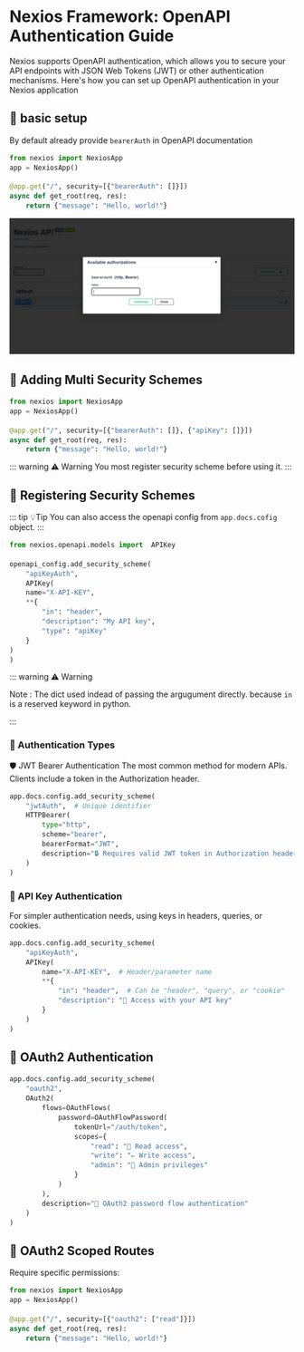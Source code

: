 # Nexios Framework: OpenAPI Authentication Guide

Nexios supports OpenAPI authentication, which allows you to secure your API endpoints with JSON Web Tokens (JWT) or other authentication mechanisms. Here's how you can set up OpenAPI authentication in your Nexios application

## 🎨 basic setup

By default already provide `bearerAuth` in OpenAPI documentation

```python
from nexios import NexiosApp
app = NexiosApp()

@app.get("/", security=[{"bearerAuth": []}])
async def get_root(req, res):
    return {"message": "Hello, world!"}
```

<img src="./bearerAuth.png">

## 👥 Adding Multi  Security Schemes

```python
from nexios import NexiosApp
app = NexiosApp()

@app.get("/", security=[{"bearerAuth": []}, {"apiKey": []}])
async def get_root(req, res):
    return {"message": "Hello, world!"}
```
::: warning ⚠️ Warning
You most register security scheme before using it.
:::
## 📄 Registering Security Schemes
::: tip 💡Tip
You can also access the openapi config from `app.docs.cofig` object.
:::

```python
from nexios.openapi.models import  APIKey

openapi_config.add_security_scheme(
    "apiKeyAuth",
    APIKey(
    name="X-API-KEY",
    **{
        "in": "header",
        "description": "My API key",
        "type": "apiKey"
    }
)
)
```

::: warning ⚠️ Warning

Note : The dict used indead of passing the argugument directly. because `in` is a reserved keyword in python.

:::

### 🔑 Authentication Types

🛡️ JWT Bearer Authentication
The most common method for modern APIs. Clients include a token in the Authorization header.

```python 
app.docs.config.add_security_scheme(
    "jwtAuth",  # Unique identifier
    HTTPBearer(
        type="http",
        scheme="bearer",
        bearerFormat="JWT",
        description="🔒 Requires valid JWT token in Authorization header"
    )
)

```

### 🔑 API Key Authentication
For simpler authentication needs, using keys in headers, queries, or cookies.

```python
app.docs.config.add_security_scheme(
    "apiKeyAuth",
    APIKey(
        name="X-API-KEY",  # Header/parameter name
        **{
            "in": "header",  # Can be "header", "query", or "cookie"
            "description": "🔑 Access with your API key"
        }
    )
)
```

## 🔄 OAuth2 Authentication

```py
app.docs.config.add_security_scheme(
    "oauth2",
    OAuth2(
        flows=OAuthFlows(
            password=OAuthFlowPassword(
                tokenUrl="/auth/token",
                scopes={
                    "read": "📖 Read access",
                    "write": "✏️ Write access",
                    "admin": "👑 Admin privileges"
                }
            )
        ),
        description="🔄 OAuth2 password flow authentication"
    )
)
```



## 🔄 OAuth2 Scoped Routes
Require specific permissions:



```python
from nexios import NexiosApp
app = NexiosApp()

@app.get("/", security=[{"oauth2": ["read"]}])
async def get_root(req, res):
    return {"message": "Hello, world!"}
```